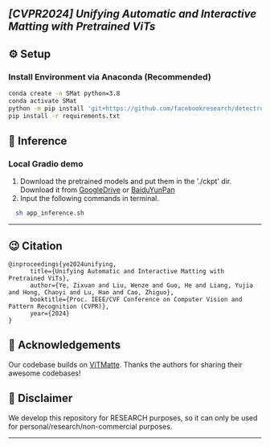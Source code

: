 
## ___***[CVPR2024] Unifying Automatic and Interactive Matting with Pretrained ViTs***___

## ⚙️ Setup

### Install Environment via Anaconda (Recommended)
```bash
conda create -n SMat python=3.8
conda activate SMat
python -m pip install 'git+https://github.com/facebookresearch/detectron2.git'
pip install -r requirements.txt
```





## 💫 Inference 
### Local Gradio demo

1. Download the pretrained models  and put them in the './ckpt' dir.
Download it from [GoogleDrive](https://drive.google.com/file/d/1vI1ujNqQKaJ2KJ5d10mUcPftHckATpoQ/view?usp=drive_link) or [BaiduYunPan](https://pan.baidu.com/s/19KqvDztD5manMvk3j_q13A?pwd=0apd)
2. Input the following commands in terminal.
```bash
  sh app_inference.sh
```


---
## 😉 Citation
```
@inproceedings{ye2024unifying,
      title={Unifying Automatic and Interactive Matting with Pretrained ViTs}, 
      author={Ye, Zixuan and Liu, Wenze and Guo, He and Liang, Yujia and Hong, Chaoyi and Lu, Hao and Cao, Zhiguo},
      booktitle={Proc. IEEE/CVF Conference on Computer Vision and Pattern Recognition (CVPR)},
      year={2024}
}
```


## 🤗 Acknowledgements
Our codebase builds on [ViTMatte](https://github.com/hustvl/ViTMatte). 
Thanks the authors for sharing their awesome codebases! 


## 📢 Disclaimer
We develop this repository for RESEARCH purposes, so it can only be used for personal/research/non-commercial purposes.
****